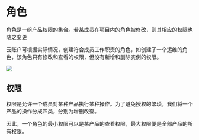 

# 角色

角色是一组产品权限的集合。若某成员在项目内的角色被修改，则其相应的权限也随之变更

云账户可根据实际情况，创建符合成员工作职责的角色，如创建了一个运维的角色，该角色只有修改和查看的权限，但没有新增和删除实例的权限。

![](/images/role_20190107144248.png)

## 权限

权限是允许一个成员对某种产品执行某种操作。为了避免授权的繁琐，我们将一个产品的操作分成四类，分别为增删改查。

因此，一个角色的最小权限可以是某产品的查看权限，最大权限便是全部产品的所有权限。

